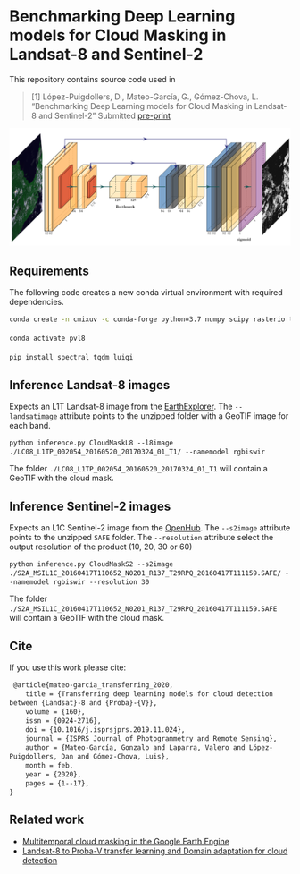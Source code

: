 # Benchmarking Deep Learning models for Cloud Masking in Landsat-8 and Sentinel-2

This repository contains source code used in

> [1] López-Puigdollers, D., Mateo-García, G., Gómez-Chova, L. “Benchmarking Deep Learning models for Cloud Masking in Landsat-8 and Sentinel-2” Submitted [pre-print](https://arxiv.org/abs/xxxx.xxxxx)

![NN architecture](figs/neural_network.png)

## Requirements

The following code creates a new conda virtual environment with required dependencies.

```bash
conda create -n cmixuv -c conda-forge python=3.7 numpy scipy rasterio tensorflow=2 --y

conda activate pvl8

pip install spectral tqdm luigi 

```

## Inference Landsat-8 images

Expects an L1T Landsat-8 image from the [EarthExplorer](https://earthexplorer.usgs.gov/). 
The `--landsatimage` attribute points to the unzipped folder with a GeoTIF image for each band.

```
python inference.py CloudMaskL8 --l8image ./LC08_L1TP_002054_20160520_20170324_01_T1/ --namemodel rgbiswir
```
The folder `./LC08_L1TP_002054_20160520_20170324_01_T1` will contain a GeoTIF with the cloud mask.

## Inference Sentinel-2 images

Expects an L1C Sentinel-2 image from the [OpenHub](https://scihub.copernicus.eu/dhus). 
The `--s2image` attribute points to the unzipped `SAFE` folder. The `--resolution` attribute select the output resolution of the product (10, 20, 30 or 60)

```
python inference.py CloudMaskS2 --s2image ./S2A_MSIL1C_20160417T110652_N0201_R137_T29RPQ_20160417T111159.SAFE/ --namemodel rgbiswir --resolution 30
```
The folder `./S2A_MSIL1C_20160417T110652_N0201_R137_T29RPQ_20160417T111159.SAFE` will contain a GeoTIF with the cloud mask.


## Cite

If you use this work please cite:

```
 @article{mateo-garcia_transferring_2020,
	title = {Transferring deep learning models for cloud detection between {Landsat}-8 and {Proba}-{V}},
	volume = {160},
	issn = {0924-2716},
	doi = {10.1016/j.isprsjprs.2019.11.024},
	journal = {ISPRS Journal of Photogrammetry and Remote Sensing},
	author = {Mateo-García, Gonzalo and Laparra, Valero and López-Puigdollers, Dan and Gómez-Chova, Luis},
	month = feb,
	year = {2020},
	pages = {1--17},
}
```

## Related work

* [Multitemporal cloud masking in the Google Earth Engine](https://github.com/IPL-UV/ee_ipl_uv)
* [Landsat-8 to Proba-V transfer learning and Domain adaptation for cloud detection](https://github.com/IPL-UV/pvl8dagans)



 

